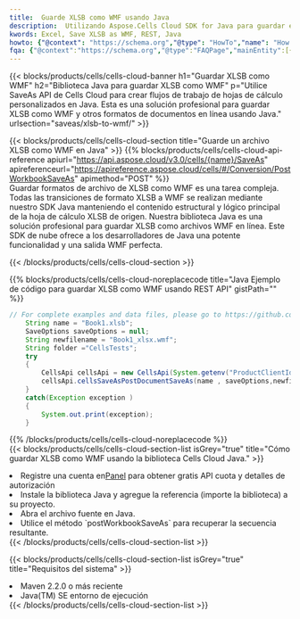 ```yaml
---
title:  Guarde XLSB como WMF usando Java
description:  Utilizando Aspose.Cells Cloud SDK for Java para guardar el archivo en formato XLSB como archivo en formato WMF.
kwords: Excel, Save XLSB as WMF, REST, Java
howto: {"@context": "https://schema.org","@type": "HowTo","name": "How to save XLSB as WMF using the Cells Cloud Java library.","description": "How to save XLSB as WMF using the Cells Cloud Java library.","image": {"@type": "ImageObject"},"url": "/java/saveas/xlsb-to-wmf/","step": [{ "@type": "HowToStep","name": "How to save XLSB as WMF using the Cells Cloud Java library. step 1", "image": {"@type": "ImageObject",},"url": "/java/saveas/xlsb-to-wmf/","text": "Register an account at <a href='https://dashboard.aspose.cloud/'>Dashboard</a> to get free API quota & authorization details",},{ "@type": "HowToStep","name": "How to save XLSB as WMF using the Cells Cloud Java library. step 1", "image": {"@type": "ImageObject",},"url": "/java/saveas/xlsb-to-wmf/","text": "Install Java library and add the reference (import the library) to your project.",},{ "@type": "HowToStep","name": "How to save XLSB as WMF using the Cells Cloud Java library. step 1", "image": {"@type": "ImageObject",},"url": "/java/saveas/xlsb-to-wmf/","text": "Open the source file in Java.",},{ "@type": "HowToStep","name": "How to save XLSB as WMF using the Cells Cloud Java library. step 1", "image": {"@type": "ImageObject",},"url": "/java/saveas/xlsb-to-wmf/","text": "Use the `postWorkbookSaveAs` method to retrieve the resulting stream.",}, ],"supply": {"@type": "HowToSupply","name": "document"},"tool": [{"@type": "HowToTool","name": "IntelliJ IDEA, Visual Studio Code, Eclipse"},{"@type": "HowToTool","name": "Aspose Cells"}],"totalTime": "PT6M"}
fqa: {"@context":"https://schema.org","@type":"FAQPage","mainEntity":[{"@type":"Question","name":"Why save file as other formats file in C# using REST API?","acceptedAnswer":{"@type":"Answer","text":"Documents are encoded in many ways, and some files may be incompatible with the software you use. To open and read such files, just save them as appropriate file formats.<br/><ol><li>Install .NET SDK and add the reference (import the library) to your project.</li><li>Open the source file in C# using REST API.</li><li>Call the PostWorkbookSaveAsRequest() method, passing an output filename with required extension.</li><li>Get the result of save as a separate file.</li></ol>"}},{"@type":"Question","name":"What file formats can I save as with your C# library?","acceptedAnswer":{"@type":"Answer","text":"We support a variety of file formats for conversion using .NET library, including XLSX, Excel, xls , PDF, CSV, HTML, Markdown, XML, PNG, JPG, TIFF, Json, TXT and many more."}},{"@type":"Question","name":"What is the maximum allowed file size for conversion using this .NET library?","acceptedAnswer":{"@type":"Answer","text":"There are no file size limits for format conversions using .NET library."}}]}
---
```

{{< blocks/products/cells/cells-cloud-banner h1="Guardar XLSB como WMF" h2="Biblioteca Java para guardar XLSB como WMF" p="Utilice SaveAs API de Cells Cloud para crear flujos de trabajo de hojas de cálculo personalizados en Java. Esta es una solución profesional para guardar XLSB como WMF y otros formatos de documentos en línea usando Java." urlsection="saveas/xlsb-to-wmf/" >}}

{{< blocks/products/cells/cells-cloud-section title="Guarde un archivo XLSB como WMF en Java" >}}
{{% blocks/products/cells/cells-cloud-api-reference apiurl="https://api.aspose.cloud/v3.0/cells/{name}/SaveAs" apireferenceurl="https://apireference.aspose.cloud/cells/#/Conversion/PostWorkbookSaveAs" apimethod="POST" %}}
<br/>
Guardar formatos de archivo de XLSB como WMF es una tarea compleja. Todas las transiciones de formato XLSB a WMF se realizan mediante nuestro SDK Java manteniendo el contenido estructural y lógico principal de la hoja de cálculo XLSB de origen. Nuestra biblioteca Java es una solución profesional para guardar XLSB como archivos WMF en línea. Este SDK de nube ofrece a los desarrolladores de Java una potente funcionalidad y una salida WMF perfecta.

{{< /blocks/products/cells/cells-cloud-section >}}

{{% blocks/products/cells/cells-cloud-noreplacecode title="Java Ejemplo de código para guardar XLSB como WMF usando REST API" gistPath="" %}}
  
```java
// For complete examples and data files, please go to https://github.com/aspose-cells-cloud/aspose-cells-cloud-java/
    String name = "Book1.xlsb";
    SaveOptions saveOptions = null;
    String newfilename = "Book1_xlsx.wmf";
    String folder ="CellsTests";
    try 
    {
        CellsApi cellsApi = new CellsApi(System.getenv("ProductClientId"), System.getenv("ProductClientSecret"));
        cellsApi.cellsSaveAsPostDocumentSaveAs(name , saveOptions,newfilename,false,false,folder,null,null,null,true);                       
    }
    catch(Exception exception )
    {
        System.out.print(exception);
    }
```
  
{{% /blocks/products/cells/cells-cloud-noreplacecode %}}
<br/>
{{< blocks/products/cells/cells-cloud-section-list isGrey="true" title="Cómo guardar XLSB como WMF usando la biblioteca Cells Cloud Java." >}}
<li> Registre una cuenta en<a href="https://dashboard.aspose.cloud/">Panel</a> para obtener gratis API cuota y detalles de autorización</li>
<li>Instale la biblioteca Java y agregue la referencia (importe la biblioteca) a su proyecto.</li>
<li>Abra el archivo fuente en Java.</li>
<li>Utilice el método `postWorkbookSaveAs` para recuperar la secuencia resultante.</li>
{{< /blocks/products/cells/cells-cloud-section-list >}}

{{< blocks/products/cells/cells-cloud-section-list isGrey="true" title="Requisitos del sistema" >}}
<li>Maven 2.2.0 o más reciente</li>
<li>Java(TM) SE entorno de ejecución</li>
{{< /blocks/products/cells/cells-cloud-section-list >}}

